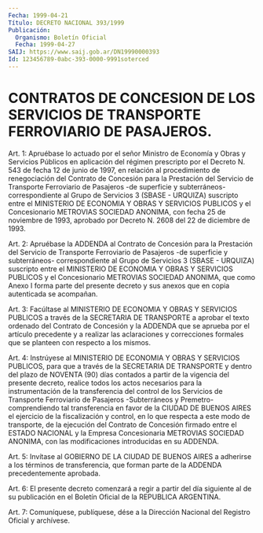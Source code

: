 ```yaml
---
Fecha: 1999-04-21
Título: DECRETO NACIONAL 393/1999
Publicación:
  Organismo: Boletín Oficial
  Fecha: 1999-04-27
SAIJ: https://www.saij.gob.ar/DN19990000393
Id: 123456789-0abc-393-0000-9991soterced
---
```

# CONTRATOS DE CONCESION DE LOS SERVICIOS DE TRANSPORTE FERROVIARIO DE PASAJEROS.

<a id="1"></a>
Art. 1: Apruébase lo actuado por el señor Ministro de Economía y  Obras  y Servicios Públicos en aplicación del régimen prescripto por el Decreto  N. 543 de fecha 12 de junio de 1997, en relación al procedimiento de renegociación  del  Contrato  de Concesión para la Prestación del Servicio de Transporte Ferroviario  de Pasajeros -de superficie y subterráneos- correspondiente al Grupo  de Servicios 3 (SBASE - URQUIZA) suscripto entre el MINISTERIO DE ECONOMIA Y OBRAS Y SERVICIOS PUBLICOS y el Concesionario METROVIAS SOCIEDAD ANONIMA, con fecha 25 de noviembre de 1993, aprobado por Decreto N. 2608 del 22 de diciembre de 1993.

<a id="2"></a>
Art.  2:  Apruébase  la ADDENDA al Contrato de Concesión para  la Prestación del Servicio  de Transporte Ferroviario de Pasajeros -de superficie y subterráneos- correspondiente al Grupo  de Servicios 3 (SBASE - URQUIZA) suscripto entre el MINISTERIO DE ECONOMIA Y OBRAS Y SERVICIOS PUBLICOS y el Concesionario METROVIAS SOCIEDAD ANONIMA, que como Anexo I forma parte  del presente decreto y sus anexos que en copia autenticada se acompañan.

<a id="3"></a>
Art. 3: Facúltase al MINISTERIO  DE  ECONOMIA  Y OBRAS Y SERVICIOS PUBLICOS a través de la SECRETARIA DE TRANSPORTE a aprobar el texto ordenado del Contrato de Concesión y la ADDENDA que  se aprueba por el artículo precedente y a realizar las aclaraciones y correcciones formales que se planteen con respecto a los mismos.

<a id="4"></a>
Art. 4: Instrúyese al MINISTERIO DE ECONOMIA Y OBRAS  Y  SERVICIOS PUBLICOS, para que a través de la SECRETARIA DE TRANSPORTE y dentro del plazo de NOVENTA (90) días contados a partir de la vigencia del presente  decreto,  realice todos  los  actos  necesarios  para la instrumentación de la transferencia del control de los Servicios de Transporte  Ferroviario  de  Pasajeros -Subterráneos  y  Premetro- comprendiendo  tal  transferencia  en  favor de la CIUDAD DE BUENOS AIRES  el  ejercicio  de  la fiscalización y  control,  en  lo  que respecta a este modo de transporte, de la ejecución del Contrato de Concesión firmado entre el ESTADO NACIONAL y la Empresa Concesionaria METROVIAS SOCIEDAD  ANONIMA,  con  las modificaciones introducidas en su ADDENDA.

<a id="5"></a>
Art.  5: Invítase  al  GOBIERNO DE LA CIUDAD DE BUENOS  AIRES  a adherirse a los términos de  transferencia,  que forman parte de la ADDENDA precedentemente aprobada.

<a id="6"></a>
Art. 6: El presente decreto comenzará a regir  a  partir  del  día siguiente al  de  su  publicación  en  el  Boletín  Oficial  de la REPUBLICA ARGENTINA.

<a id="7"></a>
Art. 7: Comuníquese, publíquese, dése a la Dirección Nacional  del Registro Oficial  y  archívese.